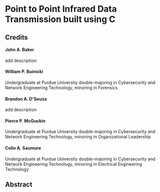 # Point to Point Infrared Data Transmission built using C
## Credits
#### John A. Baker
add description
#### William P. Buinicki
Undergraduate at Purdue University double-majoring in Cybersecurity and Network Engineering Technology, minoring in Forensics
#### Brandon A. D'Souza
add description
#### Pierce P. McGuckin
Undergraduate at Purdue University double-majoring in Cybersecurity and Network Engineering Technology, minoring in Organizational Leadership
#### Colin A. Saumure
Undergraduate at Purdue University double-majoring in Cybersecurity and Network Engineering Technology, minoring in Electrical Engineering Technology

## Abstract
